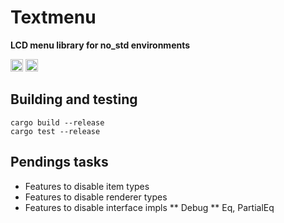 # Textmenu
**LCD menu library for no_std environments**

[<img alt="github" src="https://img.shields.io/badge/github-Undergrounder/textmenu-8da0cb?style=for-the-badge&labelColor=555555&logo=github" height="20">](https://github.com/Undergrounder/textmenu)
[<img alt="build status" src="https://img.shields.io/github/actions/workflow/status/Undergrounder/textmenu/ci.yml?branch=main&style=for-the-badge" height="20">](https://github.com/dtolnay/syn/actions?query=branch%3Amaster)


## Building and testing

```
cargo build --release
cargo test --release
```

## Pendings tasks

* Features to disable item types
* Features to disable renderer types
* Features to disable interface impls
** Debug
** Eq, PartialEq